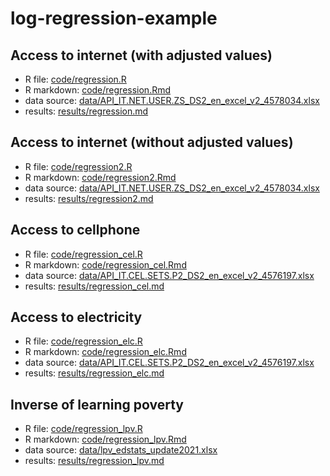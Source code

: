 # log-regression-example


## Access to internet (with adjusted values)

- R file: [code/regression.R](code/regression_net.R)
- R markdown: [code/regression.Rmd](code/regression_net.Rmd)
- data source: [data/API_IT.NET.USER.ZS_DS2_en_excel_v2_4578034.xlsx](data/API_IT.NET.USER.ZS_DS2_en_excel_v2_4578034.xlsx)
- results: [results/regression.md](results/regression_net.md)


## Access to internet (without adjusted values)

- R file: [code/regression2.R](code/regression_net2.R)
- R markdown: [code/regression2.Rmd](code/regression_net2.Rmd)
- data source: [data/API_IT.NET.USER.ZS_DS2_en_excel_v2_4578034.xlsx](data/API_IT.NET.USER.ZS_DS2_en_excel_v2_4578034.xlsx)
- results: [results/regression2.md](results/regression_net2.md)



## Access to cellphone

- R file: [code/regression_cel.R](code/regression_cel.R)
- R markdown: [code/regression_cel.Rmd](code/regression_cel.Rmd)
- data source: [data/API_IT.CEL.SETS.P2_DS2_en_excel_v2_4576197.xlsx](data/API_IT.CEL.SETS.P2_DS2_en_excel_v2_4576197.xlsx)
- results: [results/regression_cel.md](results/regression_cel.md)


## Access to electricity

- R file: [code/regression_elc.R](code/regression_elc.R)
- R markdown: [code/regression_elc.Rmd](code/regression_elc.Rmd)
- data source: [data/API_IT.CEL.SETS.P2_DS2_en_excel_v2_4576197.xlsx](data/API_IT.CEL.SETS.P2_DS2_en_excel_v2_4576197.xlsx)
- results: [results/regression_elc.md](results/regression_elc.md)



## Inverse of learning poverty

- R file: [code/regression_lpv.R](code/regression_lpv.R)
- R markdown: [code/regression_lpv.Rmd](code/regression_lpv.Rmd)
- data source: [data/lpv_edstats_update2021.xlsx](data/lpv_edstats_update2021.xlsx)
- results: [results/regression_lpv.md](results/regression_lpv.md)
